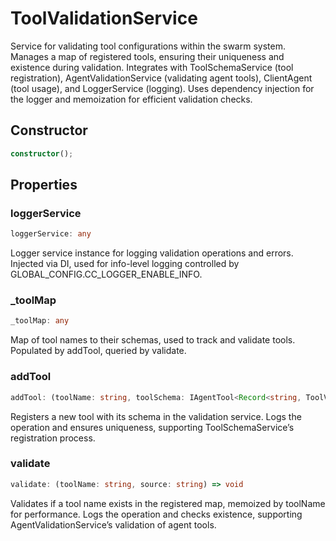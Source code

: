 # ToolValidationService

Service for validating tool configurations within the swarm system.
Manages a map of registered tools, ensuring their uniqueness and existence during validation.
Integrates with ToolSchemaService (tool registration), AgentValidationService (validating agent tools),
ClientAgent (tool usage), and LoggerService (logging).
Uses dependency injection for the logger and memoization for efficient validation checks.

## Constructor

```ts
constructor();
```

## Properties

### loggerService

```ts
loggerService: any
```

Logger service instance for logging validation operations and errors.
Injected via DI, used for info-level logging controlled by GLOBAL_CONFIG.CC_LOGGER_ENABLE_INFO.

### _toolMap

```ts
_toolMap: any
```

Map of tool names to their schemas, used to track and validate tools.
Populated by addTool, queried by validate.

### addTool

```ts
addTool: (toolName: string, toolSchema: IAgentTool<Record<string, ToolValue>>) => void
```

Registers a new tool with its schema in the validation service.
Logs the operation and ensures uniqueness, supporting ToolSchemaService’s registration process.

### validate

```ts
validate: (toolName: string, source: string) => void
```

Validates if a tool name exists in the registered map, memoized by toolName for performance.
Logs the operation and checks existence, supporting AgentValidationService’s validation of agent tools.
